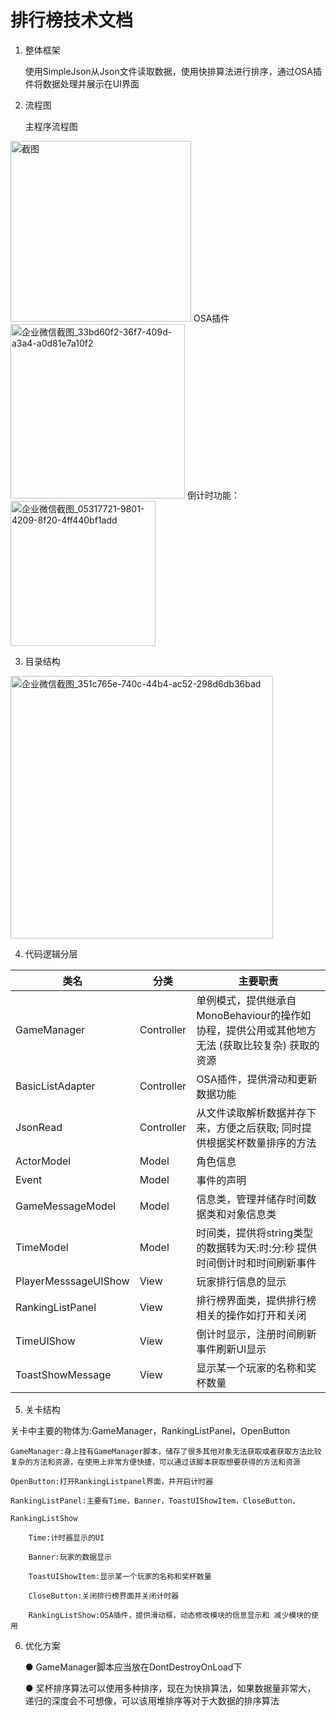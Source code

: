 # 排行榜技术文档

1. 整体框架

    使用SimpleJson从Json文件读取数据，使用快排算法进行排序，通过OSA插件将数据处理并展示在UI界面
    
    
2. 流程图

    主程序流程图
<img width="289" alt="截图" src="https://user-images.githubusercontent.com/93114635/140287410-43543413-8b93-42f4-a557-de0a7275abe4.png">
    OSA插件
<img width="279" alt="企业微信截图_33bd60f2-36f7-409d-a3a4-a0d81e7a10f2" src="https://user-images.githubusercontent.com/93114635/140287732-8b789722-b59e-4ba6-a675-c2ca3d2a48d9.png">
    倒计时功能：
<img width="232" alt="企业微信截图_05317721-9801-4209-8f20-4ff440bf1add" src="https://user-images.githubusercontent.com/93114635/140287871-0952ca18-0154-48bc-916c-5dfaa6b0644e.png">

3. 目录结构
<img width="420" alt="企业微信截图_351c765e-740c-44b4-ac52-298d6db36bad" src="https://user-images.githubusercontent.com/93114635/140714128-7933c9c6-23b3-4d37-b3d8-f86330d61388.png">



4. 代码逻辑分层

类名| 分类 |主要职责
-------- | -----| ----
GameManager  | Controller|单例模式，提供继承自MonoBehaviour的操作如协程，提供公用或其他地方无法 (获取比较复杂) 获取的资源
BasicListAdapter  | Controller|OSA插件，提供滑动和更新数据功能
JsonRead  | Controller|从文件读取解析数据并存下来，方便之后获取; 同时提供根据奖杯数量排序的方法
ActorModel  | Model|角色信息
Event  | Model|事件的声明
GameMessageModel  | Model|信息类，管理并储存时间数据类和对象信息类
TimeModel  | Model|时间类，提供将string类型的数据转为天:时:分:秒 提供时间倒计时和时间刷新事件
PlayerMesssageUIShow  | View|玩家排行信息的显示
RankingListPanel  | View|排行榜界面类，提供排行榜相关的操作如打开和关闭
TimeUIShow  | View|倒计时显示，注册时间刷新事件刷新UI显示
ToastShowMessage  | View|显示某一个玩家的名称和奖杯数量

5. 关卡结构

关卡中主要的物体为:GameManager，RankingListPanel，OpenButton

    GameManager:身上挂有GameManager脚本，储存了很多其他对象无法获取或者获取方法比较复杂的方法和资源，在使用上非常方便快捷，可以通过该脚本获取想要获得的方法和资源
    
    OpenButton:打开RankingListpanel界面，并开启计时器 
    
    RankingListPanel:主要有Time，Banner，ToastUIShowItem，CloseButton，
    
    RankingListShow 
    
        Time:计时器显示的UI
        
        Banner:玩家的数据显示
        
        ToastUIShowItem:显示某一个玩家的名称和奖杯数量
        
        CloseButton:关闭排行榜界面并关闭计时器
        
        RankingListShow:OSA插件，提供滑动框，动态修改模块的信息显示和 减少模块的使用
    
6. 优化方案

    ● GameManager脚本应当放在DontDestroyOnLoad下
    
    ● 奖杯排序算法可以使用多种排序，现在为快排算法，如果数据量非常大，
递归的深度会不可想像，可以该用堆排序等对于大数据的排序算法
